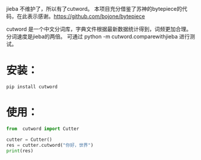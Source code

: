 jieba 不维护了，所以有了cutword。
本项目充分借鉴了苏神的bytepiece的代码，在此表示感谢。https://github.com/bojone/bytepiece


cutword 是一个中文分词库，字典文件根据最新数据统计得到，词频更加合理。
分词速度是jieba的两倍。
可通过 python -m cutword.comparewithjieba 进行测试。

# 安装：
```
pip install cutword
```

# 使用：

```python
from  cutword import Cutter

cutter = Cutter()
res = cutter.cutword("你好，世界")
print(res)

```

